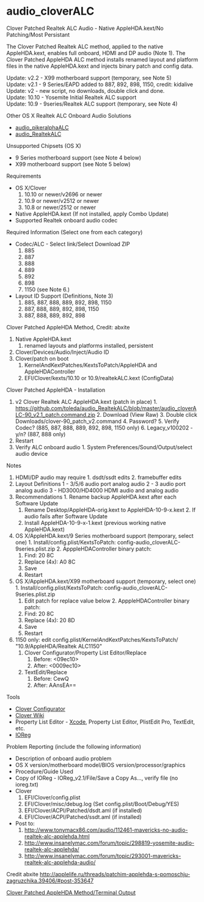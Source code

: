 audio_cloverALC
============
Clover Patched Realtek ALC Audio - Native AppleHDA.kext/No Patching/Most Persistant

The Clover Patched Realtek ALC method, applied to the native AppleHDA.kext, enables full onboard, HDMI and DP audio (Note 1). The Clover Patched AppleHDA ALC method installs renamed layout and platform files in the native AppleHDA.kext and injects binary patch and config data. 

Update: v2.2 - X99 motherboard support (temporary, see Note 5)  
Update: v2.1 - 9 Series/EAPD added to 887, 892, 898, 1150, credit: kidalive  
Update: v2 - new script, no downloads, double click and done.  
Update: 10.10 - Yosemite Initial Realtek ALC support  
Update: 10.9 - 9series/Realtek ALC support (temporary, see Note 4)  

Other OS X Realtek ALC Onboard Audio Solutions
  * [audio_pikeralphaALC](https://github.com/toleda/audio_pikeralphaALC)
  * [audio_RealtekALC](https://github.com/toleda/audio_RealtekALC)

Unsupported Chipsets (OS X)
  * 9 Series motherboard support (see Note 4 below)
  * X99 motherboard support (see Note 5 below)

Requirements
  * OS X/Clover
	1. 10.10 or newer/v2696 or newer
	2. 10.9 or newer/v2512 or newer
	3. 10.8 or newer/2512 or newer
  * Native AppleHDA.kext  (If not installed, apply Combo Update)
  * Supported Realtek onboard audio codec

Required Information (Select one from each category)
  * Codec/ALC - Select link/Select Download ZIP
	1. 885
	2. 887
	3. 888
	4. 889
	5. 892
	6. 898
	7. 1150 (see Note 6.)
  * Layout ID Support (Definitions, Note 3)
	1. 885, 887, 888, 889, 892, 898, 1150
	2. 887, 888, 889, 892, 898, 1150
	3. 887, 888, 889, 892, 898

Clover Patched AppleHDA Method, Credit: abxite
  1. Native AppleHDA.kext
      1. renamed layouts and platforms installed, persistent 
  2. Clover/Devices/Audio/Inject/Audio ID
  3. Clover/patch on boot
      1. KernelAndKextPatches/KextsToPatch/AppleHDA and AppleHDAController
      2. EFI/Clover/kexts/10.10 or 10.9/realtekALC.kext (ConfigData)

Clover Patched AppleHDA - Installation
  1. v2 Clover Realtek ALC AppleHDA.kext  (patch in place)
	1. https://github.com/toleda/audio_RealtekALC/blob/master/audio_cloverALC-90_v2.1_patch.command.zip
	2. Download (View Raw)
	3. Double click Downloads/clover-90_patch_v2.command
	4. Password?
	5. Verify Codec? (885, 887, 888, 889, 892, 898, 1150 only)
	6. Legacy_v100202 - y/n? (887, 888 only)
  2. Restart
  3. Verify ALC onboard audio
	1. System Preferences/Sound/Output/select audio device	

Notes
  1. HDMI/DP audio may require
	1. dsdt/ssdt edits
	2. framebuffer edits
  2. Layout Definitions
	1 - 3/5/6 audio port analog audio
	2 - 3 audio port analog audio
	3 - HD3000/HD4000 HDMI audio and analog audio
  3. Recommendations
	1. Rename backup AppleHDA.kext after each Software Update
	   1. Rename Desktop/AppleHDA-orig.kext to AppleHDA-10-9-x.kext
	2. If audio fails after Software Update
	   1. Install AppleHDA-10-9-x-1.kext (previous working native AppleHDA.kext)
  4. OS X/AppleHDA.kext/9 Series motherboard support (temporary, select one)
	1. Install/config.plist/KextsToPatch: config-audio_cloverALC-9series.plist.zip
	2. ApppleHDAController binary patch:
	   1. Find: 20 8C
	   2. Replace (4x): A0 8C
	   3. Save
	   4. Restart
  5. OS X/AppleHDA.kext/X99 motherboard support (temporary, select one)
	1. Install/config.plist/KextsToPatch: config-audio_cloverALC-9series.plist.zip
	   1. Edit patch for replace value below
	2. ApppleHDAController binary patch:
	   1. Find: 20 8C
	   2. Replace (4x): 20 8D
	   3. Save
	   4. Restart
  6. 1150 only: edit config.plist/KernelAndKextPatches/KextsToPatch/
	   "10.9/AppleHDA/Realtek ALC1150"
	   1. Clover Configurator/Property List Editor/Replace
	      1. Before: <09ec10>
	      2. After: <0009ec10>
	   2. TextEdit/Replace
	      1. Before: CewQ
	      2. After: AAnsEA==

Tools
  * [Clover Configurator](http://www.osx86.net/files/file/49-clover-configurator/)
  * [Clover Wiki](http://clover-wiki.zetam.org/Home)
  * Property List Editor - [Xcode](https://itunes.apple.com/us/app/xcode/id497799835?mt=12), Property List Editor, PlistEdit Pro, TextEdit, etc.
  * [IOReg](https://github.com/toleda/audio_ALCInjection/blob/master/IORegistryExplorer_v2.1.zip)

Problem Reporting (include the following information)
  * Description of onboard audio problem
  * OS X version/motherboard model/BIOS version/processor/graphics
  * Procedure/Guide Used
  * Copy of IOReg - IOReg_v2.1/File/Save a Copy As…, verify file (no ioreg.txt)
  * Clover
	1. EFI/Clover/config.plist
	2. EFI/Clover/misc/debug.log (Set config.plist/Boot/Debug/YES)
	3. EFI/Clover/ACPI/Patched/dsdt.aml (if installed) 
	4. EFI/Clover/ACPI/Patched/ssdt.aml (if installed)  
  * Post to:
	1. http://www.tonymacx86.com/audio/112461-mavericks-no-audio-realtek-alc-applehda.html
	2. http://www.insanelymac.com/forum/topic/298819-yosemite-audio-realtek-alc-applehda/
	3. http://www.insanelymac.com/forum/topic/293001-mavericks-realtek-alc-applehda-audio/

Credit
abxite http://applelife.ru/threads/patchim-applehda-s-pomoschju-zagruzchika.39406/#post-353647


[Clover Patched AppleHDA Method/Terminal Output](output.txt)
